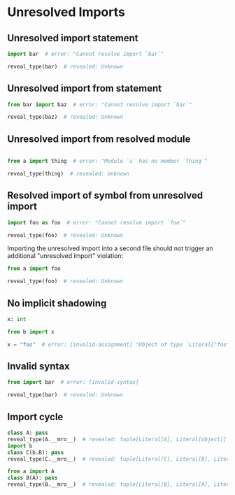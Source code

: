 # Unresolved Imports

## Unresolved import statement

```py
import bar  # error: "Cannot resolve import `bar`"

reveal_type(bar)  # revealed: Unknown
```

## Unresolved import from statement

```py
from bar import baz  # error: "Cannot resolve import `bar`"

reveal_type(baz)  # revealed: Unknown
```

## Unresolved import from resolved module

```py path=a.py
```

```py
from a import thing  # error: "Module `a` has no member `thing`"

reveal_type(thing)  # revealed: Unknown
```

## Resolved import of symbol from unresolved import

```py path=a.py
import foo as foo  # error: "Cannot resolve import `foo`"

reveal_type(foo)  # revealed: Unknown
```

Importing the unresolved import into a second file should not trigger an additional "unresolved
import" violation:

```py
from a import foo

reveal_type(foo)  # revealed: Unknown
```

## No implicit shadowing

```py path=b.py
x: int
```

```py
from b import x

x = "foo"  # error: [invalid-assignment] "Object of type `Literal["foo"]"
```

## Invalid syntax

```py
from import bar  # error: [invalid-syntax]

reveal_type(bar)  # revealed: Unknown
```

## Import cycle

```py path=a.py
class A: pass
reveal_type(A.__mro__)  # revealed: tuple[Literal[A], Literal[object]]
import b
class C(b.B): pass
reveal_type(C.__mro__)  # revealed: tuple[Literal[C], Literal[B], Literal[A], Literal[object]]
```

```py path=b.py
from a import A
class B(A): pass
reveal_type(B.__mro__)  # revealed: tuple[Literal[B], Literal[A], Literal[object]]
```
